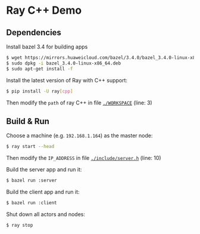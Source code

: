 # Ray C++ Demo

## Dependencies

Install bazel 3.4 for building apps

```bash
$ wget https://mirrors.huaweicloud.com/bazel/3.4.0/bazel_3.4.0-linux-x86_64.deb
$ sudo dpkg -i bazel_3.4.0-linux-x86_64.deb
$ sudo apt-get install -f
```

Install the latest version of Ray with C++ support:

```bash
$ pip install -U ray[cpp]
```

Then modify the `path` of ray C++ in file [`./WORKSPACE`](./WORKSPACE) (line: 3)



## Build & Run

Choose a machine (e.g. `192.168.1.164`) as the master node:

```bash
$ ray start --head
```

Then modify the `IP_ADDRESS` in file [`./include/server.h`](./include/server.h) (line: 10)

Build the server app and run it:

```bash
$ bazel run :server
```


Build the client app and run it:

```bash
$ bazel run :client
```

Shut down all actors and nodes:

```bash
$ ray stop
```